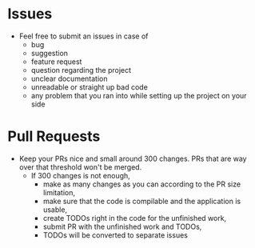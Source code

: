 # Issues

- Feel free to submit an issues in case of
  - bug
  - suggestion
  - feature request
  - question regarding the project
  - unclear documentation
  - unreadable or straight up bad code
  - any problem that you ran into while setting up the project on your side

# Pull Requests

- Keep your PRs nice and small around 300 changes. PRs that are way over that threshold won't be merged.
  - If 300 changes is not enough,
    - make as many changes as you can according to the PR size limitation,
    - make sure that the code is compilable and the application is usable,
    - create TODOs right in the code for the unfinished work,
    - submit PR with the unfinished work and TODOs,
    - TODOs will be converted to separate issues
